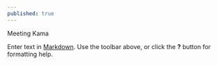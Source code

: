 ```yaml
---
published: true
---
```

Meeting Kama

Enter text in [Markdown](http://daringfireball.net/projects/markdown/). Use the toolbar above, or click the **?** button for formatting help.
